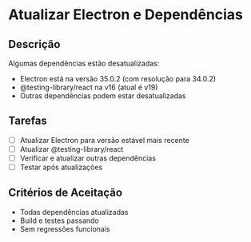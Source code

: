 # Atualizar Electron e Dependências

## Descrição

Algumas dependências estão desatualizadas:

- Electron está na versão 35.0.2 (com resolução para 34.0.2)
- @testing-library/react na v16 (atual é v19)
- Outras dependências podem estar desatualizadas

## Tarefas

- [ ] Atualizar Electron para versão estável mais recente
- [ ] Atualizar @testing-library/react
- [ ] Verificar e atualizar outras dependências
- [ ] Testar após atualizações

## Critérios de Aceitação

- Todas dependências atualizadas
- Build e testes passando
- Sem regressões funcionais
